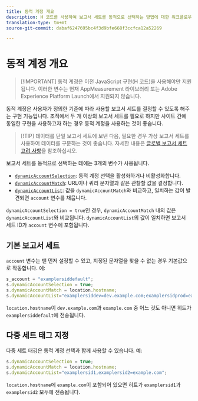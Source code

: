```yaml
---
title: 동적 계정 개요
description: H 코드를 사용하여 보고서 세트를 동적으로 선택하는 방법에 대한 워크플로우에 대해 알아봅니다.
translation-type: tm+mt
source-git-commit: dabaf6247695bc4f3d9bfe668f3ccfca12a52269

---
```



# 동적 계정 개요

>[!IMPORTANT] 동적 계정은 이전 JavaScript 구현(H 코드)을 사용해야만 지원됩니다. 이러한 변수는 현재 AppMeasurement 라이브러리 또는 Adobe Experience Platform Launch에서 지원되지 않습니다.

동적 계정은 사용자가 정의한 기준에 따라 사용할 보고서 세트를 결정할 수 있도록 해주는 구현 기능입니다. 조직에서 두 개 이상의 보고서 세트를 필요로 하지만 사이트 간에 동일한 구현을 사용하고자 하는 경우 동적 계정을 사용하는 것이 좋습니다.

>[!TIP] 데이터를 단일 보고서 세트에 보낸 다음, 필요한 경우 가상 보고서 세트를 사용하여 데이터를 구분하는 것이 좋습니다. 자세한 내용은 [글로벌 보고서 세트 고려 사항](../../../prepare/global-rs.md)을 참조하십시오.

보고서 세트를 동적으로 선택하는 데에는 3개의 변수가 사용됩니다.

* [`dynamicAccountSelection`](dynamicaccountselection.md): 동적 계정 선택을 활성화하거나 비활성화합니다.
* [`dynamicAccountMatch`](dynamicaccountmatch.md): URL이나 쿼리 문자열과 같은 관찰할 값을 결정합니다.
* [`dynamicAccountList`](dynamicaccountlist.md): 값을 `dynamicAccountMatch`와 비교하고, 일치하는 값이 발견되면 `account` 변수를 채웁니다.

`dynamicAccountSelection = true`인 경우, `dynamicAccountMatch` 내의 값은 `dynamicAccountList`와 비교됩니다. `dynamicAccountList`의 값이 일치하면 보고서 세트 ID가 `account` 변수에 포함됩니다.

## 기본 보고서 세트

`account` 변수는 맨 먼저 설정할 수 있고, 지정된 문자열을 찾을 수 없는 경우 기본값으로 작동합니다. 예:

```javascript
s_account = "examplersiddefault";
s.dynamicAccountSelection = true;
s.dynamicAccountMatch = location.hostname;
s.dynamicAccountList="examplersiddev=dev.example.com;examplersidprod=example.com";
```

`location.hostname`이 `dev.example.com`과 `example.com` 중 어느 것도 아니면 히트가 `examplersiddefault`에 전송됩니다.

## 다중 세트 태그 지정

다중 세트 태깅은 동적 계정 선택과 함께 사용할 수 있습니다. 예:

```js
s.dynamicAccountSelection = true;
s.dynamicAccountMatch = location.hostname;
s.dynamicAccountList="examplersid1,examplersid2=example.com";
```

`location.hostname`에 `example.com`이 포함되어 있으면 히트가 `examplersid1`과 `examplersid2` 모두에 전송됩니다.
